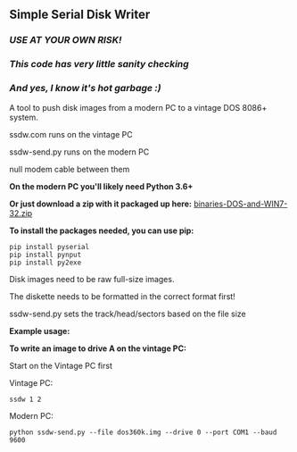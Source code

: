 ## Simple Serial Disk Writer

### ***USE AT YOUR OWN RISK!***
### ***This code has very little sanity checking***
### ***And yes, I know it's hot garbage :)***

A tool to push disk images from a modern PC to a vintage DOS 8086+ system.

ssdw.com runs on the vintage PC

ssdw-send.py runs on the modern PC

null modem cable between them

**On the modern PC you'll likely need Python 3.6+**

**Or just download a zip with it packaged up here:**
[binaries-DOS-and-WIN7-32.zip](https://github.com/IntergalacticMicrosystems/SSDW/raw/main/binaries-DOS-and-WIN7-32.zip)

**To install the packages needed, you can use pip:**
```
pip install pyserial
pip install pynput
pip install py2exe
```

Disk images need to be raw full-size images.

The diskette needs to be formatted in the correct format first!

ssdw-send.py sets the track/head/sectors based on the file size

**Example usage:**

**To write an image to drive A on the vintage PC:**

Start on the Vintage PC first

Vintage PC:

```
ssdw 1 2
```

Modern PC:

```
python ssdw-send.py --file dos360k.img --drive 0 --port COM1 --baud 9600
```
